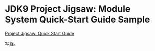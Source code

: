 # JDK9 Project Jigsaw: Module System Quick-Start Guide Sample

[Project Jigsaw: Quick Start Guide](http://openjdk.java.net/projects/jigsaw/quick-start "Project Jigsaw: Quick Start Guide")

写経。
